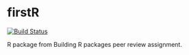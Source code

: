 
<!-- README.md is generated from README.Rmd. Please edit that file -->
firstR
======

[![Build Status](https://travis-ci.org/pabgamu/firstR.svg?branch=master)](https://travis-ci.org/pabgamu/firstR)

R package from Building R packages peer review assignment.
